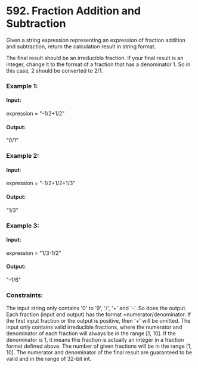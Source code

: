 # 592. Fraction Addition and Subtraction
Given a string expression representing an expression of fraction addition and subtraction, return the calculation result in string format.

The final result should be an irreducible fraction. If your final result is an integer, change it to the format of a fraction that has a denominator 1. So in this case, 2 should be converted to 2/1.

### Example 1:
#### Input:
expression = "-1/2+1/2"
#### Output:
"0/1"

### Example 2:
#### Input:
expression = "-1/2+1/2+1/3"
#### Output:
"1/3"

### Example 3:
#### Input: 
expression = "1/3-1/2"
#### Output:
"-1/6"
 
### Constraints:
The input string only contains '0' to '9', '/', '+' and '-'. So does the output.
Each fraction (input and output) has the format ±numerator/denominator. If the first input fraction or the output is positive, then '+' will be omitted.
The input only contains valid irreducible fractions, where the numerator and denominator of each fraction will always be in the range [1, 10]. If the denominator is 1, it means this fraction is actually an integer in a fraction format defined above.
The number of given fractions will be in the range [1, 10].
The numerator and denominator of the final result are guaranteed to be valid and in the range of 32-bit int.

